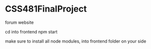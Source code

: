 # CSS481FinalProject
forum website

cd into frontend
npm start

make sure to install all node modules, into frontend folder on your side